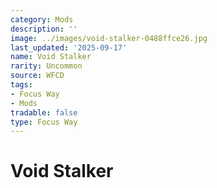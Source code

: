 ```yaml
---
category: Mods
description: ''
image: ../images/void-stalker-0488ffce26.jpg
last_updated: '2025-09-17'
name: Void Stalker
rarity: Uncommon
source: WFCD
tags:
- Focus Way
- Mods
tradable: false
type: Focus Way
---
```


# Void Stalker

